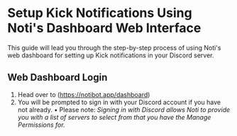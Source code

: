 # Setup Kick Notifications Using Noti's Dashboard Web Interface

This guide will lead you through the step-by-step process of using Noti's web dashboard for setting up Kick notifications in your Discord server.

## Web Dashboard Login

1. Head over to (https://notibot.app/dashboard)
2. You will be prompted to sign in with your Discord account if you have not already.
    • Please note: *Signing in with Discord allows Noti to provide you with a list of servers to select from that you have the Manage Permissions for.*

   
